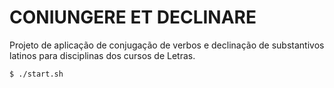 # CONIUNGERE ET DECLINARE

Projeto de aplicação de conjugação de verbos e
declinação de substantivos latinos
para disciplinas dos cursos de Letras.

```
$ ./start.sh
```

